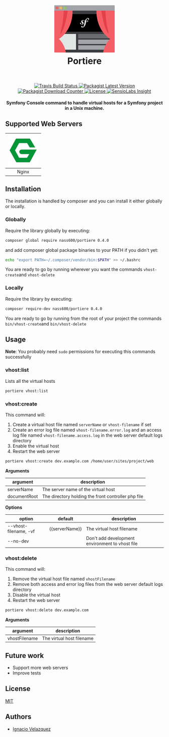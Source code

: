<h1 align="center">
    <img src="docs/img/portiere.png" alt="Portiere - Virtual host builder" width="200" height="156">
    <br>
    Portiere
    <br>
    <br>
</h1>

<p align="center">
    <a href="https://travis-ci.org/nass600/portiere">
        <img src="https://api.travis-ci.org/nass600/portiere.svg?branch=master" alt="Travis Build Status"/>
    </a>
    <a href="https://packagist.org/packages/nass600/portiere">
        <img src="https://img.shields.io/packagist/v/nass600/portiere.svg" alt="Packagist Latest Version"/>
    </a>
    <a href="https://packagist.org/packages/nass600/portiere">
        <img src="https://img.shields.io/packagist/dt/nass600/portiere.svg" alt="Packagist Download Counter"/>
    </a>
    <a href="LICENSE">
        <img src="https://img.shields.io/packagist/l/nass600/portiere.svg" alt="License"/>
    </a>
    <a href="https://insight.sensiolabs.com/projects/9e74d5de-38cd-498b-b2dc-cc834479406f">
        <img src="https://insight.sensiolabs.com/projects/9e74d5de-38cd-498b-b2dc-cc834479406f/mini.png" alt="SensioLabs Insight"/>
    </a>

</p>

<h4 align="center">
    Symfony Console command to handle virtual hosts for a Symfony project in a Unix machine.
</h4>

## Supported Web Servers


| ![](docs/img/nginx.png)  |
|:------------------------:|
| Nginx                    |


## Installation

The installation is handled by composer and you can install it either globally or locally.

### Globally

Require the library globally by executing:

````bash
composer global require nass600/portiere 0.4.0
````

and add composer global package binaries to your PATH if you didn't yet:

````bash
echo "export PATH=~/.composer/vendor/bin:$PATH" >> ~/.bashrc
````

You are ready to go by running wherever you want the commands `vhost-create`and `vhost-delete`

### Locally

Require the library by executing:

````bash
composer require-dev nass600/portiere 0.4.0
````

You are ready to go by running from the root of your project the commands `bin/vhost-create`and `bin/vhost-delete`


## Usage

**Note**: You probably need `sudo` permissions for executing this commands successfully

### vhost:list

Lists all the virtual hosts

````bash
portiere vhost:list
````

### vhost:create

This command will:

1. Create a virtual host file named `serverName` or `vhost-filename` if set
2. Create an error log file named `vhost-filename.error.log` and an access log file named `vhost-filename.access.log` in the web server default logs directory
3. Enable the virtual host
4. Restart the web server

````bash
portiere vhost:create dev.example.com /home/user/sites/project/web
````

__Arguments__

| argument      | description                                         |
| ------------- | --------------------------------------------------- |
| serverName    | The server name of the virtual host                 |
| documentRoot  | The directory holding the front controller php file |

__Options__

| option                | default        | description                                     |
| --------------------- | -------------- | ----------------------------------------------- |
| --vhost-filename, -vf | {{serverName}} | The virtual host filename                       |
| --no-dev              |                | Don't add development environment to vhost file |


### vhost:delete

This command will:

1. Remove the virtual host file named `vhostFilename`
2. Remove both access and error log files from the web server default logs directory
3. Disable the virtual host
4. Restart the web server

````bash
portiere vhost:delete dev.example.com
````

__Arguments__

| argument       | description               |
| -------------- | ------------------------- |
| vhostFilename  | The virtual host filename |


## Future work

+ Support more web servers
+ Improve tests

## License

[MIT](LICENSE)

## Authors

+ [Ignacio Velazquez](http://ignaciovelazquez.es)
